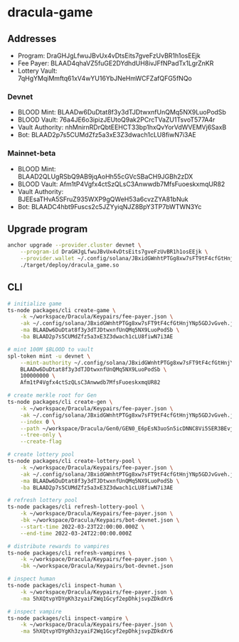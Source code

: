 # dracula-game

## Addresses

- Program: DraGHJgLfwuJBvUx4vDtsEits7gveFzUvBR1h1osEEjk
- Fee Payer: BLAAD4qhaVZ5fuGE2DYdhdUH8ivJFfNPadTx1LgrZnKR
- Lottery Vault: 7qHgYMqiMmftq61xV4wYU16YbJNeHmWCFZafQFG5fNQo

### Devnet

- BLOOD Mint: BLAADw6DuDtat8f3y3dTJDtwxnfUnQMq5NX9LuoPodSb
- BLOOD Vault: 76a4JE6o3ipizJEUtoQ9ak2PCrcTVaZU1TsvoT577A4r
- Vault Authority: nhMnirnRDrQbtEEHCT33bp1hxQvYorVdWVEMVj6SaxB
- Bot: BLAAD2p7s5CUMdZfz5a3xE3Z3dwach1cLU8fiwN7i3AE

### Mainnet-beta

- BLOOD Mint: BLAAD2QLUgRSbQ9AB9jqAoHh55cGVcSBaCH9JGBh2zDX
- BLOOD Vault: Afm1tP4Vgfx4ctSzQLsC3Anwwdb7MfsFuoeskxmqUR82
- Vault Authority: BJEEsaTHvA5SFruZ935WXP9gQWeH53a6cvzZYA81bNuk
- Bot: BLAADC4hbt9Fuscs2c5JZYyiqNJZ8BpY3TP7bWTWN3Yc


## Upgrade program

```bash
anchor upgrade --provider.cluster devnet \
    --program-id DraGHJgLfwuJBvUx4vDtsEits7gveFzUvBR1h1osEEjk \
    --provider.wallet ~/.config/solana/JBxidGWnhtPTGg8xw7sFT9tF4cfGtHnjYNp5GDJvGveh.json \
    ./target/deploy/dracula_game.so
```

## CLI

```bash
# initialize game
ts-node packages/cli create-game \
    -k ~/workspace/Dracula/Keypairs/fee-payer.json \
    -ak ~/.config/solana/JBxidGWnhtPTGg8xw7sFT9tF4cfGtHnjYNp5GDJvGveh.json \
    -ma BLAADw6DuDtat8f3y3dTJDtwxnfUnQMq5NX9LuoPodSb \
    -ba BLAAD2p7s5CUMdZfz5a3xE3Z3dwach1cLU8fiwN7i3AE

# mint 100M $BLOOD to vault
spl-token mint -u devnet \
    --mint-authority ~/.config/solana/JBxidGWnhtPTGg8xw7sFT9tF4cfGtHnjYNp5GDJvGveh.json \
    BLAADw6DuDtat8f3y3dTJDtwxnfUnQMq5NX9LuoPodSb \
    100000000 \
    Afm1tP4Vgfx4ctSzQLsC3Anwwdb7MfsFuoeskxmqUR82

# create merkle root for Gen
ts-node packages/cli create-gen \
    -k ~/workspace/Dracula/Keypairs/fee-payer.json \
    -ak ~/.config/solana/JBxidGWnhtPTGg8xw7sFT9tF4cfGtHnjYNp5GDJvGveh.json \
    --index 0 \
    --path ~/workspace/Dracula/Gen0/GEN0_E6pEsN3uoSn5icDNNC8Vi5SER3BEvj8AS3ECXpCYbp8Q.txt \
    --tree-only \
    --create-flag

# create lottery pool
ts-node packages/cli create-lottery-pool \
    -k ~/workspace/Dracula/Keypairs/fee-payer.json \
    -ak ~/.config/solana/JBxidGWnhtPTGg8xw7sFT9tF4cfGtHnjYNp5GDJvGveh.json \
    -ma BLAADw6DuDtat8f3y3dTJDtwxnfUnQMq5NX9LuoPodSb \
    -ba BLAAD2p7s5CUMdZfz5a3xE3Z3dwach1cLU8fiwN7i3AE

# refresh lottery pool
ts-node packages/cli refresh-lottery-pool \
    -k ~/workspace/Dracula/Keypairs/fee-payer.json \
    -bk ~/workspace/Dracula/Keypairs/bot-devnet.json \
    --start-time 2022-03-23T22:00:00.000Z \
    --end-time 2022-03-24T22:00:00.000Z

# distribute rewards to vampires
ts-node packages/cli refresh-vampires \
    -k ~/workspace/Dracula/Keypairs/fee-payer.json \
    -bk ~/workspace/Dracula/Keypairs/bot-devnet.json

# inspect human
ts-node packages/cli inspect-human \
    -k ~/workspace/Dracula/Keypairs/fee-payer.json \
    -ma 5hXQtvpYDYgKh3zyaiF2Wq1Gcyf2epDhkjsvpZDkdXr6

# inspect vampire
ts-node packages/cli inspect-vampire \
    -k ~/workspace/Dracula/Keypairs/fee-payer.json \
    -ma 5hXQtvpYDYgKh3zyaiF2Wq1Gcyf2epDhkjsvpZDkdXr6
```

